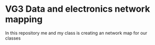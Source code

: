 <h1>VG3 Data and electronics network mapping</h1>

<p>In this repository me and my class is creating an network map for our classes</p>